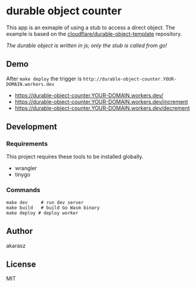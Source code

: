 # durable object counter

This app is an exmaple of using a stub to access a direct object. The example
is based on the [cloudflare/durable-object-template](https://github.com/cloudflare/durable-objects-template)
repository.

_The durable object is written in js; only the stub is called from go!_

## Demo

After `make deploy` the trigger is `http://durable-object-counter.YOUR-DOMAIN.workers.dev`

* https://durable-object-counter.YOUR-DOMAIN.workers.dev/
* https://durable-object-counter.YOUR-DOMAIN.workers.dev/increment
* https://durable-object-counter.YOUR-DOMAIN.workers.dev/decrement

## Development

### Requirements

This project requires these tools to be installed globally.

* wrangler
* tinygo

### Commands

```
make dev     # run dev server
make build   # build Go Wasm binary
make deploy # deploy worker
```

## Author

akarasz

## License

MIT
